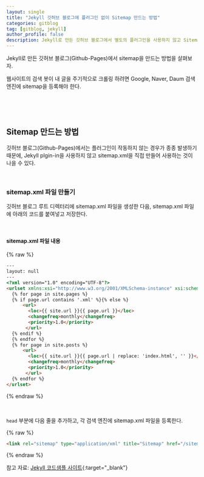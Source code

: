```yaml
---
layout: single
title: "Jekyll 깃허브 블로그에 플러그인 없이 Sitemap 만드는 방법"
categories: gitblog
tag: [gitblog, jekyll]
author_profile: false
description: Jekyll로 만든 깃허브 블로그에서 별도의 플러그인을 사용하지 않고 Sitemap을 만드는 방법을 살펴보겠습니다.
---
```


Jekyll로 만든 깃허브 블로그(Github-Pages)에서 sitemap을 만드는 방법을 살펴보자.

웹사이트의 검색 봇이 내 글을 주기적으로 크롤링 하려면 Google, Naver, Daum 검색엔진에 sitemap을 등록해야 한다.

<br>
<br>
<br>





## Sitemap 만드는 방법

깃허브 블로그(Github-Pages)에서는 플러그인이 작동하지 않는 경우가 종종 발생하기 때문에, Jekyll plgin-in을 사용하지 않고 sitemap.xml을 직접 만들어 사용하는 것이 나을 수 있다.

<br>



### sitemap.xml 파일 만들기

깃허브 블로그 루트 디렉터리에 sitemap.xml 파일을 생성한 다음, sitemap.xml 파일에 아래의 코드를 붙여넣고 저장한다.

<br>


#### sitemap.xml 파일 내용

{% raw %}
```html
---
layout: null
---
<?xml version="1.0" encoding="UTF-8"?>
<urlset xmlns:xsi="http://www.w3.org/2001/XMLSchema-instance" xsi:schemaLocation="http://www.sitemaps.org/schemas/sitemap/0.9 http://www.sitemaps.org/schemas/sitemap/0.9/sitemap.xsd" xmlns="http://www.sitemaps.org/schemas/sitemap/0.9">
  {% for page in site.pages %}
  {% if page.url contains '.xml' %}{% else %}
      <url>
        <loc>{{ site.url }}{{ page.url }}</loc>
        <changefreq>monthly</changefreq>
        <priority>1.0</priority>
       </url>
  {% endif %}
  {% endfor %}
  {% for page in site.posts %}
      <url>
        <loc>{{ site.url }}{{ page.url | replace: 'index.html', '' }}</loc>
        <changefreq>monthly</changefreq>
        <priority>1.0</priority>
       </url>
  {% endfor %}
</urlset>
```
{% endraw %}

<br>

`head` 부분에 다음 줄을 추가하고, 각 검색 엔진에 sitemap.xml 파일을 등록한다.

{% raw %}
```html
<link rel="sitemap" type="application/xml" title="Sitemap" href="/sitemap.xml" />
```
{% endraw %}

참고 자료: [Jekyll 코드샘플 사이트](https://jekyllcodex.org/without-plugin/sitemap/){:target="_blank"}
